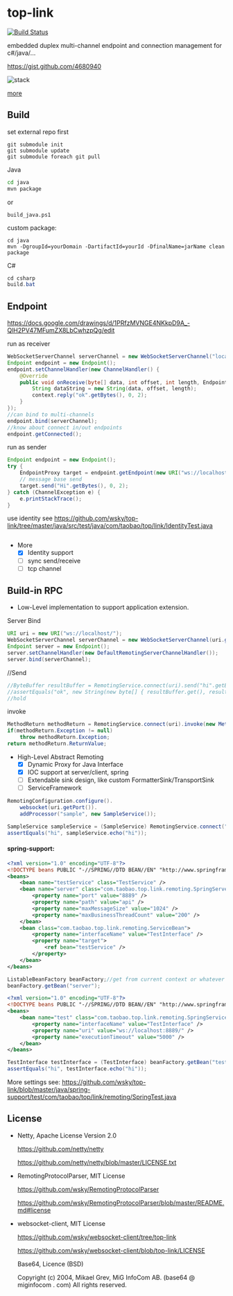 top-link
========

[![Build Status](https://travis-ci.org/wsky/top-link.png?branch=master)](https://travis-ci.org/wsky/top-link)

embedded duplex multi-channel endpoint and connection management for c#/java/...

https://gist.github.com/4680940

![stack](https://raw.github.com/wsky/top-link/master/doc/top-link-stack.png)

[more](doc/arch.md)

## Build

set external repo first
```
git submodule init
git submodule update
git submodule foreach git pull
```

Java
```bash
cd java
mvn package
```

or

```shell
build_java.ps1
```

custom package:
```shell
cd java
mvn -DgroupId=yourDomain -DartifactId=yourId -DfinalName=jarName clean package
```

C#
```c#
cd csharp
build.bat
```

## Endpoint

https://docs.google.com/drawings/d/1PRfzMVNGE4NKkpD9A_-QlH2PV47MFumZX8LbCwhzpQg/edit

run as receiver
```java
WebSocketServerChannel serverChannel = new WebSocketServerChannel("localhost", 8080);
Endpoint endpoint = new Endpoint();
endpoint.setChannelHandler(new ChannelHandler() {
	@Override
	public void onReceive(byte[] data, int offset, int length, EndpointContext context) {
		String dataString = new String(data, offset, length);
		context.reply("ok".getBytes(), 0, 2);
	}
});
//can bind to multi-channels
endpoint.bind(serverChannel);
//know about connect in/out endpoints
endpoint.getConnected();
```

run as sender
```java
Endpoint endpoint = new Endpoint();
try {
	EndpointProxy target = endpoint.getEndpoint(new URI("ws://localhost:8080/link"));
	// message base send
	target.send("Hi".getBytes(), 0, 2);
} catch (ChannelException e) {
	e.printStackTrace();
}
```

use identity
see https://github.com/wsky/top-link/tree/master/java/src/test/java/com/taobao/top/link/IdentityTest.java
```java

```

- More
	- [X] Identity support
	- [ ] sync send/receive
	- [ ] tcp channel

## Build-in RPC

- Low-Level implementation to support application extension.

Server Bind
```java
URI uri = new URI("ws://localhost/");
WebSocketServerChannel serverChannel = new WebSocketServerChannel(uri.getHost(), uri.getPort());
Endpoint server = new Endpoint();
server.setChannelHandler(new DefaultRemotingServerChannelHandler());
server.bind(serverChannel);
```

//Send
```java
//ByteBuffer resultBuffer = RemotingService.connect(uri).send("hi".getBytes(), 0, 2);
//assertEquals("ok", new String(new byte[] { resultBuffer.get(), resultBuffer.get() }));
//hold
```

invoke
```java
MethodReturn methodReturn = RemotingService.connect(uri).invoke(new MethodCall());
if(methodReturn.Exception != null)
	throw methodReturn.Exception;
return methodReturn.ReturnValue;
```

- High-Level Abstract Remoting
	- [X] Dynamic Proxy for Java Interface
	- [X] IOC support at server/client, spring
	- [ ] Extendable sink design, like custom FormatterSink/TransportSink
	- [ ] ServiceFramework

```java
RemotingConfiguration.configure().
	websocket(uri.getPort()).
	addProcessor("sample", new SampleService());

SampleService sampleService = (SampleService) RemotingService.connect("ws://localhost/sample", SampleService.class);
assertEquals("hi", sampleService.echo("hi"));
```

#### spring-support:

```xml
<?xml version="1.0" encoding="UTF-8"?>
<!DOCTYPE beans PUBLIC "-//SPRING//DTD BEAN//EN" "http://www.springframework.org/dtd/spring-beans.dtd">
<beans>
	<bean name="testService" class="TestService" />
	<bean name="server" class="com.taobao.top.link.remoting.SpringServerBean">
		<property name="port" value="8889" />
		<property name="path" value="api" />
		<property name="maxMessageSize" value="1024" />
		<property name="maxBusinessThreadCount" value="200" />
	</bean>
	<bean class="com.taobao.top.link.remoting.ServiceBean">
		<property name="interfaceName" value="TestInterface" />
		<property name="target">
			<ref bean="testService" />
		</property>
	</bean>
</beans>
```

```java
ListableBeanFactory beanFactory;//get from current context or whatever
beanFactory.getBean("server");
```

```xml
<?xml version="1.0" encoding="UTF-8"?>
<!DOCTYPE beans PUBLIC "-//SPRING//DTD BEAN//EN" "http://www.springframework.org/dtd/spring-beans.dtd">
<beans>
	<bean name="test" class="com.taobao.top.link.remoting.SpringServiceProxyBean">
		<property name="interfaceName" value="TestInterface" />
		<property name="uri" value="ws://localhost:8889/" />
		<property name="executionTimeout" value="5000" />
	</bean>
</beans>
```

```java
TestInterface testInterface = (TestInterface) beanFactory.getBean("test");
assertEquals("hi", testInterface.echo("hi"));
```

More settings see: https://github.com/wsky/top-link/blob/master/java/spring-support/test/com/taobao/top/link/remoting/SpringTest.java

## License

- Netty, Apache License Version 2.0

	https://github.com/netty/netty

	https://github.com/netty/netty/blob/master/LICENSE.txt

- RemotingProtocolParser, MIT License

	https://github.com/wsky/RemotingProtocolParser

	https://github.com/wsky/RemotingProtocolParser/blob/master/README.md#license

- websocket-client, MIT License

	https://github.com/wsky/websocket-client/tree/top-link

	https://github.com/wsky/websocket-client/blob/top-link/LICENSE

	Base64, Licence (BSD)

	Copyright (c) 2004, Mikael Grev, MiG InfoCom AB. (base64 @ miginfocom . com) All rights reserved.

